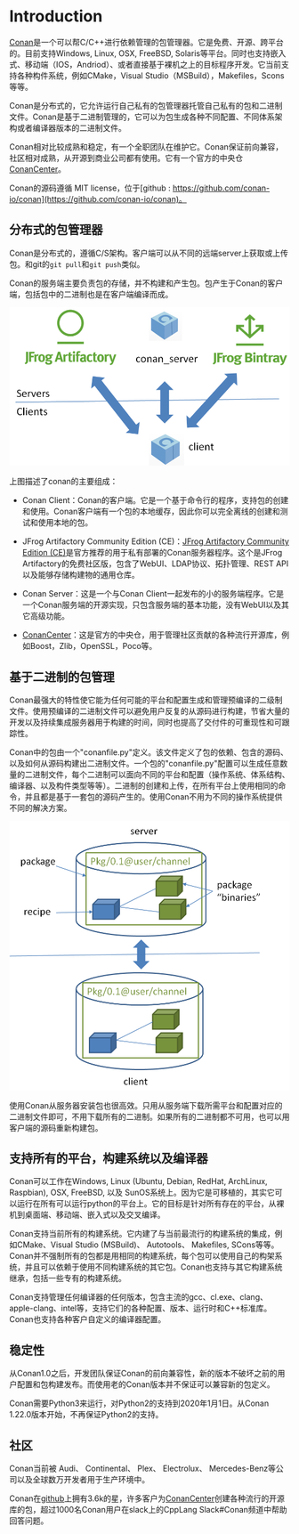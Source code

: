 # Introduction

[Conan](https://docs.conan.io/en/latest/introduction.html)是一个可以帮C/C++进行依赖管理的包管理器。它是免费、开源、跨平台的。目前支持Windows, Linux, OSX, FreeBSD, Solaris等平台。同时也支持嵌入式、移动端（IOS，Andriod）、或者直接基于裸机之上的目标程序开发。它当前支持各种构件系统，例如CMake，Visual Studio（MSBuild），Makefiles，Scons等等。

Conan是分布式的，它允许运行自己私有的包管理器托管自己私有的包和二进制文件。Conan是基于二进制管理的，它可以为包生成各种不同配置、不同体系架构或者编译器版本的二进制文件。

Conan相对比较成熟和稳定，有一个全职团队在维护它。Conan保证前向兼容，社区相对成熟，从开源到商业公司都有使用。它有一个官方的中央仓 [ConanCenter](https://conan.io/center/)。

Conan的源码遵循 MIT license，位于[github : https://github.com/conan-io/conan](https://github.com/conan-io/conan)。

## 分布式的包管理器

Conan是分布式的，遵循C/S架构。客户端可以从不同的远端server上获取或上传包。和git的`git pull`和`git push`类似。

Conan的服务端主要负责包的存储，并不构建和产生包。包产生于Conan的客户端，包括包中的二进制也是在客户端编译而成。

![conan system](./images/conan-systems.png)

上图描述了conan的主要组成：

- Conan Client：Conan的客户端。它是一个基于命令行的程序，支持包的创建和使用。Conan客户端有一个包的本地缓存，因此你可以完全离线的创建和测试和使用本地的包。

- JFrog Artifactory Community Edition (CE)：[JFrog Artifactory Community Edition (CE)](https://conan.io/downloads.html)是官方推荐的用于私有部署的Conan服务器程序。这个是JFrog Artifactory的免费社区版，包含了WebUI、LDAP协议、拓扑管理、REST API以及能够存储构建物的通用仓库。

- Conan Server：这是一个与Conan Client一起发布的小的服务端程序。它是一个Conan服务端的开源实现，只包含服务端的基本功能，没有WebUI以及其它高级功能。

- [ConanCenter](https://conan.io/center/)：这是官方的中央仓，用于管理社区贡献的各种流行开源库，例如Boost，Zlib，OpenSSL，Poco等。

## 基于二进制的包管理

Conan最强大的特性使它能为任何可能的平台和配置生成和管理预编译的二级制文件。使用预编译的二进制文件可以避免用户反复的从源码进行构建，节省大量的开发以及持续集成服务器用于构建的时间，同时也提高了交付件的可重现性和可跟踪性。

Conan中的包由一个"conanfile.py"定义。该文件定义了包的依赖、包含的源码、以及如何从源码构建出二进制文件。一个包的"conanfile.py"配置可以生成任意数量的二进制文件，每个二进制可以面向不同的平台和配置（操作系统、体系结构、编译器、以及构件类型等等）。二进制的创建和上传，在所有平台上使用相同的命令，并且都是基于一套包的源码产生的。使用Conan不用为不同的操作系统提供不同的解决方案。

![Conan二进制管理](./images/conan-binary_mgmt.png)

使用Conan从服务器安装包也很高效。只用从服务端下载所需平台和配置对应的二进制文件即可，不用下载所有的二进制。如果所有的二进制都不可用，也可以用客户端的源码重新构建包。

## 支持所有的平台，构建系统以及编译器

Conan可以工作在Windows, Linux (Ubuntu, Debian, RedHat, ArchLinux, Raspbian), OSX, FreeBSD, 以及 SunOS系统上。因为它是可移植的，其实它可以运行在所有可以运行python的平台上。它的目标是针对所有存在的平台，从裸机到桌面端、移动端、嵌入式以及交叉编译。

Conan支持当前所有的构建系统。它内建了与当前最流行的构建系统的集成，例如CMake、Visual Studio (MSBuild)、 Autotools、 Makefiles, SCons等等。Conan并不强制所有的包都是用相同的构建系统，每个包可以使用自己的构架系统，并且可以依赖于使用不同构建系统的其它包。Conan也支持与其它构建系统继承，包括一些专有的构建系统。

Conan支持管理任何编译器的任何版本，包含主流的gcc、cl.exe、clang、apple-clang、intel等，支持它们的各种配置、版本、运行时和C++标准库。Conan也支持各种客户自定义的编译器配置。

## 稳定性

从Conan1.0之后，开发团队保证Conan的前向兼容性，新的版本不破坏之前的用户配置和包构建发布。而使用老的Conan版本并不保证可以兼容新的包定义。

Conan需要Python3来运行，对Python2的支持到2020年1月1日。从Conan 1.22.0版本开始，不再保证Python2的支持。

## 社区

Conan当前被 Audi、 Continental、 Plex、 Electrolux、 Mercedes-Benz等公司以及全球数万开发者用于生产环境中。

Conan在[github](https://github.com/conan-io/conan)上拥有3.6k的星，许多客户为[ConanCenter](https://conan.io/center/)创建各种流行的开源库的包，超过1000名Conan用户在slack上的CppLang Slack#Conan频道中帮助回答问题。

